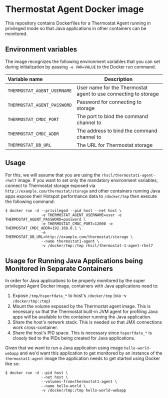 Thermostat Agent Docker image
=============================

This repository contains Dockerfiles for a Thermostat Agent running in privileged mode
so that Java applications in other containers can be monitored.

Environment variables
---------------------------------

The image recognizes the following environment variables that you can set during
initialization by passing `-e VAR=VALUE` to the Docker run command.

|    Variable name              |    Description                              |
| :---------------------------- | -----------------------------------------   |
|  `THERMOSTAT_AGENT_USERNAME`  | User name for the Thermostat agent to use connecting to storage |
|  `THERMOSTAT_AGENT_PASSWORD`  | Password for connecting to storage          |
|  `THERMOSTAT_CMDC_PORT`       | The port to bind the command channel to     |
|  `THERMOSTAT_CMDC_ADDR`       | The address to bind the command channel to  |
|  `THERMOSTAT_DB_URL`          | The URL for Thermostat storage              |


Usage
---------------------------------

For this, we will assume that you are using the `rhscl/thermostat1-agent-rhel7` image.
If you want to set only the mandatory environment variables, connect to Thermostat
storage exposed via `http://example.com/thermostat/storage` and other containers
running Java apps expose their Hotspot performance data to `/docker/tmp` then execute
the following command:

```
$ docker run -d --privileged --pid host --net host \
                -e THERMOSTAT_AGENT_USERNAME=user -e THERMOSTAT_AGENT_PASSWORD=password \
                -e THERMOSTAT_CMDC_PORT=12000 -e THERMOSTAT_CMDC_ADDR=192.168.0.1 \
                -e THERMOSTAT_DB_URL=http://example.com/thermostat/storage \
                --name thermostat1-agent \
                -v /docker/tmp:/tmp rhscl/thermostat-1-agent-rhel7
```

Usage for Running Java Applications being Monitored in Separate Containers
--------------------------------------------------------------------------

In order for Java applications to be properly monitored by the super privileged
Agent Docker image, containers with Java applications need to:

1. Expose `/tmp/hsperfdata_*` to host's `/docker/tmp` (via -v `/docker/tmp:/tmp`)
2. Mount the volume exposed by the Thermostat agent image. This is necessary so
   that the Thermostat built-in JVM agent for profiling Java apps will be available
   to the container running the Java application.
3. Share the host's network stack. This is needed so that JMX connections work
   cross-container.
4. Share the host's PID space. This is necessary since `hsperfdata_*` is closely
   tied to the PIDs being created for Java applications.

Given that we want to run a Java application using image `hello-world-webapp` and
we'd want this application to get monitored by an instance of the  `thermostat1-agent`
image the application needs to get started using Docker like so:

```
$ docker run -d --pid host \
                --net host \
                --volumes-from=thermostat1-agent \
                --name hello-world \
                -v /docker/tmp:/tmp hello-world-webapp
```
